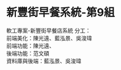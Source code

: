 # 新豐街早餐系統-第9組
軟工專案-新豐街早餐店系統
分工：<br>
  前端美化：陳光遠、藍泓景、吳浚瑋<br>
  前端功能：陳光遠、<br>
  後端功能：范文碩<br>
  資料庫與後端：藍泓景、吳浚瑋<br>